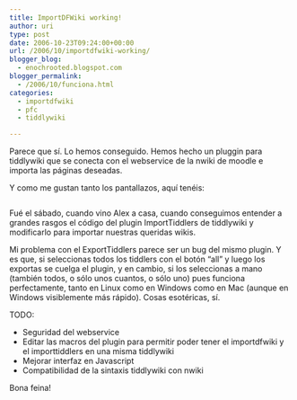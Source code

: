 ```yaml
---
title: ImportDFWiki working!
author: uri
type: post
date: 2006-10-23T09:24:00+00:00
url: /2006/10/importdfwiki-working/
blogger_blog:
  - enochrooted.blogspot.com
blogger_permalink:
  - /2006/10/funciona.html
categories:
  - importdfwiki
  - pfc
  - tiddlywiki

---
```

Parece que sí. Lo hemos conseguido. Hemos hecho un pluggin para tiddlywiki que se conecta con el webservice de la nwiki de moodle e importa las páginas deseadas. 

Y como me gustan tanto los pantallazos, aquí tenéis:

[<img style="display:block;text-align:center;cursor:hand;margin:0 auto 10px;" src="http://photos1.blogger.com/blogger2/4197/4184/320/tiddlyplugin.jpg" border="0" alt="" />][1]

Fué el sábado, cuando vino Alex a casa, cuando conseguimos entender a grandes rasgos el código del plugin ImportTiddlers de tiddlywiki y modificarlo para importar nuestras queridas wikis.

Mi problema con el ExportTiddlers parece ser un bug del mismo plugin. Y es que, si seleccionas todos los tiddlers con el botón &#8220;all&#8221; y luego los exportas se cuelga el plugin, y en cambio, si los seleccionas a mano (también todos, o sólo unos cuantos, o sólo uno) pues funciona perfectamente, tanto en Linux como en Windows como en Mac (aunque en Windows visiblemente más rápido). Cosas esotéricas, sí.

TODO:  
- Seguridad del webservice  
- Editar las macros del plugin para permitir poder tener el importdfwiki y el importtiddlers en una misma tiddlywiki  
- Mejorar interfaz en Javascript  
- Compatibilidad de la sintaxis tiddlywiki con nwiki

Bona feina!

 [1]: http://photos1.blogger.com/blogger2/4197/4184/1600/tiddlyplugin.jpg